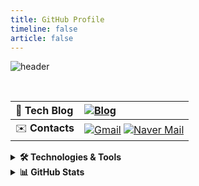 ```yaml
---
title: GitHub Profile
timeline: false
article: false
---
```


![header](https://capsule-render.vercel.app/api?type=waving&color=7fbcd2&section=header&text=Chu%20Yeon%20Kyu&fontColor=e1ffee&height=200)

<br/>

| :pencil: **Tech Blog**  | [![Blog][Blog]][Blog-url]                                                  |
| :---------------------- | :------------------------------------------------------------------------- |
| :envelope: **Contacts** | [![Gmail][Gmail]][Gmail-mail-link] [![Naver Mail][Naver]][Naver-mail-link] |

<details>
<summary><b>🛠️ Technologies & Tools</b></summary>

<br/>

|                                                                                  Main                                                                                   |
| :---------------------------------------------------------------------------------------------------------------------------------------------------------------------: |
|                               ![TypeScript][TypeScript] ![JavaScript][JavaScript] ![Next.js][NextJS] ![Vercel][Vercel] ![NestJS][NestJS]                                |
|                                                                             **Experienced**                                                                             |
|                        ![React][React] ![Postgres][Postgres] ![AWS][AWS] ![Mysql][MySQL] ![sqlite][SQLite] ![Prisma][Prisma] ![TypeORM][TypeORM]                        |
|                                                                            **Explore & Use**                                                                            |
|                                                      ![C][C] ![Django][Django] ![Vue.js][Vue.js] ![Python][Python]                                                      |
|                                                                                **Tools**                                                                                |
| ![VS Code][VS-Code] ![Markdown][Markdown] ![Obsidian][Obsidian] ![Git][Git] ![Docker][Docker] ![Swagger][Swagger] ![GitHub-Actions][GitHub-Actions] ![Graphql][GraphQL] |

</details>

<details>

<summary><b>📊 GitHub Stats</b></summary>

<br/>

[![Zamoca's GitHub Stats][GitHub-Stats]][GitHub-url]

</details>

<!-- MARKDOWN LINKS & IMAGES -->
<!-- https://www.markdownguide.org/basic-syntax/#reference-style-links -->

<!--Stats-->

[Blog]: https://img.shields.io/badge/Blog-12100E?style=for-the-badge&logo=nextdotjs&logoColor=white
[GitHub-Stats]: https://github-readme-stats.vercel.app/api?username=zamoca42
[Gmail]: https://img.shields.io/badge/gmail-%2314354c.svg?style=for-the-badge&logo=gmail&logoColor=red
[Naver]: https://img.shields.io/badge/naver-03C75A.svg?style=for-the-badge&logoColor=white

<!--TECH-SHIELD-->

[NestJS]: https://img.shields.io/badge/Nest-E0234E?style=for-the-badge&logo=nestjs&logoColor=white
[TypeScript]: https://img.shields.io/badge/TS-%23007ACC?style=for-the-badge&logo=typescript&logoColor=white
[JavaScript]: https://img.shields.io/badge/JS-%23323330?style=for-the-badge&logo=javascript&logoColor=%23F7DF1E
[Postgres]: https://img.shields.io/badge/Postgres-%23316192?style=for-the-badge&logo=postgresql&logoColor=white
[Git]: https://img.shields.io/badge/Git-%23F05032?style=for-the-badge&logo=git&logoColor=white
[Docker]: https://img.shields.io/badge/Docker-%232496ED?style=for-the-badge&logo=docker&logoColor=white
[Python]: https://img.shields.io/badge/Python-3766AB?style=for-the-badge&logo=Python&logoColor=white
[Django]: https://img.shields.io/badge/Django-092E20?style=for-the-badge&logo=Django&logoColor=white
[Vue.js]: https://img.shields.io/badge/Vue-4FC08D?style=for-the-badge&logo=Vue.js&logoColor=white
[React]: https://img.shields.io/badge/React-%230088CC?style=for-the-badge&logo=React&logoColor=white
[AWS]: https://img.shields.io/badge/AWS-232F3E?style=for-the-badge&logo=amazonwebservices&logoColor=white
[C]: https://img.shields.io/badge/C-A8B9CC?style=for-the-badge&logo=C&logoColor=white
[VS-Code]: https://img.shields.io/badge/VS%20Code-0078d7?style=for-the-badge&logo=visual-studio-code&logoColor=white
[Markdown]: https://img.shields.io/badge/Markdown-%23000000?style=for-the-badge&logo=markdown&logoColor=white
[Obsidian]: https://img.shields.io/badge/Obsidian-%23483699?style=for-the-badge&logo=obsidian&logoColor=white
[Swagger]: https://img.shields.io/badge/Swagger-%85EA2D?style=for-the-badge&logo=swagger&logoColor=white
[GitHub-Actions]: https://img.shields.io/badge/GitHub%20Actions-%23000000?style=for-the-badge&logo=githubactions&logoColor=white
[NextJS]: https://img.shields.io/badge/Next-%23000000?style=for-the-badge&logo=nextdotjs&logoColor=white
[Prisma]: https://img.shields.io/badge/Prisma-%232D3748?style=for-the-badge&logo=prisma&logoColor=white
[Vercel]: https://img.shields.io/badge/Vercel-%23000000?style=for-the-badge&logo=vercel
[MySQL]: https://img.shields.io/badge/mysql-%234479A1?style=for-the-badge&logo=MySQL&logoColor=white
[SQLite]: https://img.shields.io/badge/sqlite-%23003B57?style=for-the-badge&logo=sqlite&logoColor=white
[GraphQL]: https://img.shields.io/badge/graphql-%23E10098?style=for-the-badge&logo=graphql&logoColor=white
[TypeORM]: https://img.shields.io/badge/typeorm-%23E0234E?style=for-the-badge&logo=typeorm&logoColor=white

<!--URL-LINK-->

[GitHub-url]: https://github.com/Zamoca42
[Blog-url]: https://zamoca.space
[Gmail-mail-link]: suntail93@gmail.com
[Naver-mail-link]: suntail2002@naver.com
